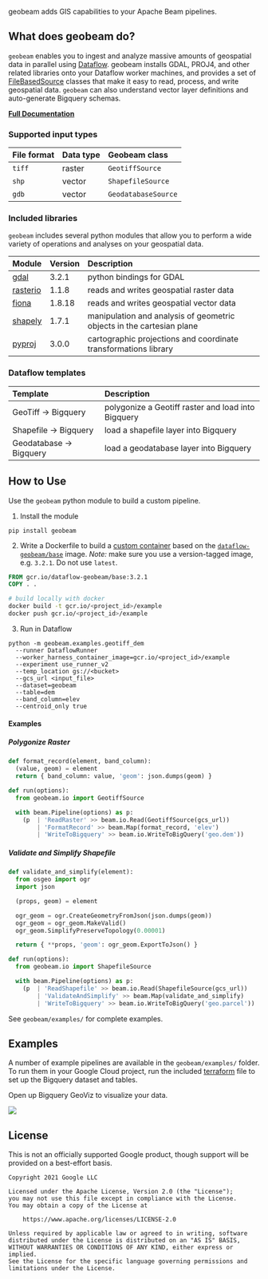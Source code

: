 geobeam adds GIS capabilities to your Apache Beam pipelines.

## What does geobeam do?

`geobeam` enables you to ingest and analyze massive amounts of geospatial data in parallel using [Dataflow](https://cloud.google.com/dataflow).
geobeam installs GDAL, PROJ4, and other related libraries onto your
Dataflow worker machines, and provides a set of [FileBasedSource](https://beam.apache.org/releases/pydoc/2.25.0/apache_beam.io.filebasedsource.html)
classes that make it easy to read, process, and write geospatial data. `geobeam` can also
understand vector layer definitions and auto-generate Bigquery schemas.

[**Full Documentation**](https://storage.googleapis.com/geobeam/docs/all.pdf)

### Supported input types

| **File format** | **Data type** | **Geobeam class**  |
|:----------------|:--------------|:-------------------|
| `tiff`         | raster        | `GeotiffSource`
| `shp`          | vector        | `ShapefileSource`
| `gdb`          | vector        | `GeodatabaseSource`

### Included libraries

`geobeam` includes several python modules that allow you to perform a wide variety of operations and analyses on your geospatial data.

| **Module**      | **Version** | **Description** |
|:----------------|:------------|:----------------|
| [gdal](https://pypi.org/project/GDAL/)          | 3.2.1       | python bindings for GDAL
| [rasterio](https://pypi.org/project/rasterio/)  | 1.1.8       | reads and writes geospatial raster data
| [fiona](https://pypi.org/project/Fiona/)        | 1.8.18      | reads and writes geospatial vector data
| [shapely](https://pypi.org/project/Shapely/)    | 1.7.1       | manipulation and analysis of geometric objects in the cartesian plane
| [pyproj](https://pypi.org/project/pyproj/)      | 3.0.0       | cartographic projections and coordinate transformations library

### Dataflow templates

| **Template**              | **Description** |
|:--------------------------|:----------------|
| GeoTiff -> Bigquery       | polygonize a Geotiff raster and load into Bigquery
| Shapefile -> Bigquery     | load a shapefile layer into Bigquery
| Geodatabase -> Bigquery   | load a geodatabase layer into Bigquery


## How to Use

Use the `geobeam` python module to build a custom pipeline.

1. Install the module
```
pip install geobeam
```

2. Write a Dockerfile to build a [custom container](https://cloud.google.com/dataflow/docs/guides/using-custom-containers) based on the [`dataflow-geobeam/base`](Dockerfile) image.
*Note:* make sure you use a version-tagged image, e.g. `3.2.1`. Do not use `latest`.

```dockerfile
FROM gcr.io/dataflow-geobeam/base:3.2.1
COPY . .
```

```bash
# build locally with docker
docker build -t gcr.io/<project_id>/example
docker push gcr.io/<project_id>/example
```

3. Run in Dataflow

```
python -m geobeam.examples.geotiff_dem
  --runner DataflowRunner
  --worker_harness_container_image=gcr.io/<project_id>/example
  --experiment use_runner_v2
  --temp_location gs://<bucket>
  --gcs_url <input_file>
  --dataset=geobeam
  --table=dem
  --band_column=elev
  --centroid_only true
```


#### Examples

##### Polygonize Raster
```py
def format_record(element, band_column):
  (value, geom) = element
  return { band_column: value, 'geom': json.dumps(geom) }

def run(options):
  from geobeam.io import GeotiffSource

  with beam.Pipeline(options) as p:
    (p  | 'ReadRaster' >> beam.io.Read(GeotiffSource(gcs_url))
        | 'FormatRecord' >> beam.Map(format_record, 'elev')
        | 'WriteToBigquery' >> beam.io.WriteToBigQuery('geo.dem'))
```

##### Validate and Simplify Shapefile

```py
def validate_and_simplify(element):
  from osgeo import ogr
  import json

  (props, geom) = element

  ogr_geom = ogr.CreateGeometryFromJson(json.dumps(geom))
  ogr_geom = ogr_geom.MakeValid()
  ogr_geom.SimplifyPreserveTopology(0.00001)

  return { **props, 'geom': ogr_geom.ExportToJson() }

def run(options):
  from geobeam.io import ShapefileSource

  with beam.Pipeline(options) as p:
    (p  | 'ReadShapefile' >> beam.io.Read(ShapefileSource(gcs_url))
        | 'ValidateAndSimplify' >> beam.Map(validate_and_simplify)
        | 'WriteToBigquery' >> beam.io.WriteToBigQuery('geo.parcel'))
```

See `geobeam/examples/` for complete examples.

## Examples

A number of example pipelines are available in the `geobeam/examples/` folder.
To run them in your Google Cloud project, run the included [terraform](https://www.terraform.io) file to set up the Bigquery dataset and tables.

Open up Bigquery GeoViz to visualize your data.

![](https://storage.googleapis.com/geobeam/examples/geobeam-nfhl-geoviz-example.png)


## License

This is not an officially supported Google product, though support will be provided on a best-effort basis.

```
Copyright 2021 Google LLC

Licensed under the Apache License, Version 2.0 (the "License");
you may not use this file except in compliance with the License.
You may obtain a copy of the License at

    https://www.apache.org/licenses/LICENSE-2.0

Unless required by applicable law or agreed to in writing, software
distributed under the License is distributed on an "AS IS" BASIS,
WITHOUT WARRANTIES OR CONDITIONS OF ANY KIND, either express or implied.
See the License for the specific language governing permissions and
limitations under the License.
```
